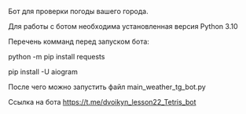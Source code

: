 Бот для проверки погоды вашего города. 

Для работы с ботом необходима установленная версия Python 3.10

Перечень комманд перед запуском бота:

python -m pip install requests

pip install -U aiogram

После чего можно запустить файл main_weather_tg_bot.py

Ссылка на бота https://t.me/dvoikyn_lesson22_Tetris_bot
